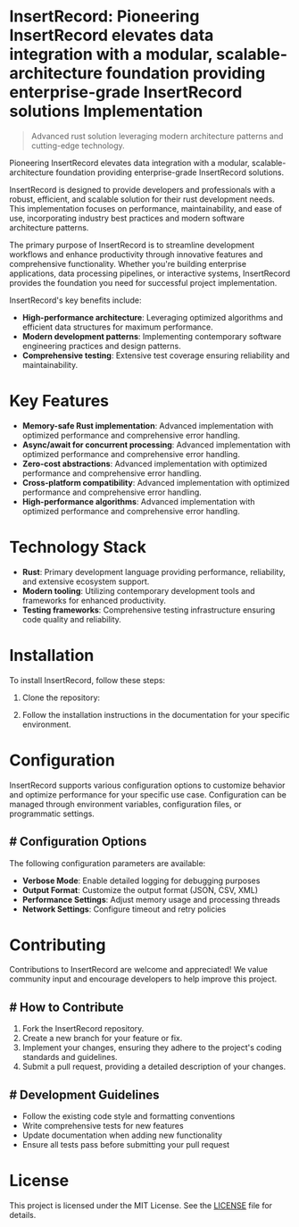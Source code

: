<!-- fallback_InsertRecord_20250806051734_23025 -->

# InsertRecord: Pioneering InsertRecord elevates data integration with a modular, scalable-architecture foundation providing enterprise-grade InsertRecord solutions Implementation
> Advanced rust solution leveraging modern architecture patterns and cutting-edge technology.

Pioneering InsertRecord elevates data integration with a modular, scalable-architecture foundation providing enterprise-grade InsertRecord solutions.

InsertRecord is designed to provide developers and professionals with a robust, efficient, and scalable solution for their rust development needs. This implementation focuses on performance, maintainability, and ease of use, incorporating industry best practices and modern software architecture patterns.

The primary purpose of InsertRecord is to streamline development workflows and enhance productivity through innovative features and comprehensive functionality. Whether you're building enterprise applications, data processing pipelines, or interactive systems, InsertRecord provides the foundation you need for successful project implementation.

InsertRecord's key benefits include:

* **High-performance architecture**: Leveraging optimized algorithms and efficient data structures for maximum performance.
* **Modern development patterns**: Implementing contemporary software engineering practices and design patterns.
* **Comprehensive testing**: Extensive test coverage ensuring reliability and maintainability.

# Key Features

* **Memory-safe Rust implementation**: Advanced implementation with optimized performance and comprehensive error handling.
* **Async/await for concurrent processing**: Advanced implementation with optimized performance and comprehensive error handling.
* **Zero-cost abstractions**: Advanced implementation with optimized performance and comprehensive error handling.
* **Cross-platform compatibility**: Advanced implementation with optimized performance and comprehensive error handling.
* **High-performance algorithms**: Advanced implementation with optimized performance and comprehensive error handling.

# Technology Stack

* **Rust**: Primary development language providing performance, reliability, and extensive ecosystem support.
* **Modern tooling**: Utilizing contemporary development tools and frameworks for enhanced productivity.
* **Testing frameworks**: Comprehensive testing infrastructure ensuring code quality and reliability.

# Installation

To install InsertRecord, follow these steps:

1. Clone the repository:


2. Follow the installation instructions in the documentation for your specific environment.

# Configuration

InsertRecord supports various configuration options to customize behavior and optimize performance for your specific use case. Configuration can be managed through environment variables, configuration files, or programmatic settings.

## # Configuration Options

The following configuration parameters are available:

* **Verbose Mode**: Enable detailed logging for debugging purposes
* **Output Format**: Customize the output format (JSON, CSV, XML)
* **Performance Settings**: Adjust memory usage and processing threads
* **Network Settings**: Configure timeout and retry policies

# Contributing

Contributions to InsertRecord are welcome and appreciated! We value community input and encourage developers to help improve this project.

## # How to Contribute

1. Fork the InsertRecord repository.
2. Create a new branch for your feature or fix.
3. Implement your changes, ensuring they adhere to the project's coding standards and guidelines.
4. Submit a pull request, providing a detailed description of your changes.

## # Development Guidelines

* Follow the existing code style and formatting conventions
* Write comprehensive tests for new features
* Update documentation when adding new functionality
* Ensure all tests pass before submitting your pull request

# License

This project is licensed under the MIT License. See the [LICENSE](https://github.com/QOZU/InsertRecord/blob/main/LICENSE) file for details.
